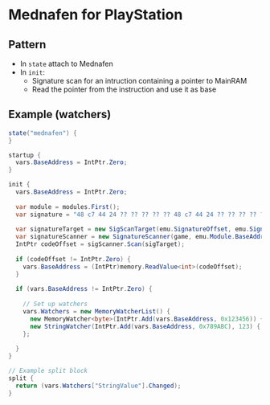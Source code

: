 # Mednafen for PlayStation

## Pattern
* In `state` attach to Mednafen
* In `init`:
  * Signature scan for an intruction containing a pointer to MainRAM
  * Read the pointer from the instruction and use it as base

## Example (watchers)
```c#
state("mednafen") {
}

startup {
  vars.BaseAddress = IntPtr.Zero;
}

init {
  vars.BaseAddress = IntPtr.Zero;
  
  var module = modules.First();
  var signature = "48 c7 44 24 ?? ?? ?? ?? ?? 48 c7 44 24 ?? ?? ?? ?? ?? c7 44 24 ?? 00 00 20 00";
    
  var signatureTarget = new SigScanTarget(emu.SignatureOffset, emu.Signature);
  var signatureScanner = new SignatureScanner(game, emu.Module.BaseAddress, (int)emu.Module.ModuleMemorySize);
  IntPtr codeOffset = sigScanner.Scan(sigTarget);
  
  if (codeOffset != IntPtr.Zero) {
    vars.BaseAddress = (IntPtr)memory.ReadValue<int>(codeOffset);
  }
  
  if (vars.BaseAddress != IntPtr.Zero) {
    
    // Set up watchers
    vars.Watchers = new MemoryWatcherList() {
      new MemoryWatcher<byte>(IntPtr.Add(vars.BaseAddress, 0x123456)) { Name = "ByteValue" },
      new StringWatcher(IntPtr.Add(vars.BaseAddress, 0x789ABC), 123) { Name = "StringValue" }
    };
  
  }
}

// Example split block
split {
  return (vars.Watchers["StringValue"].Changed);
}
```
